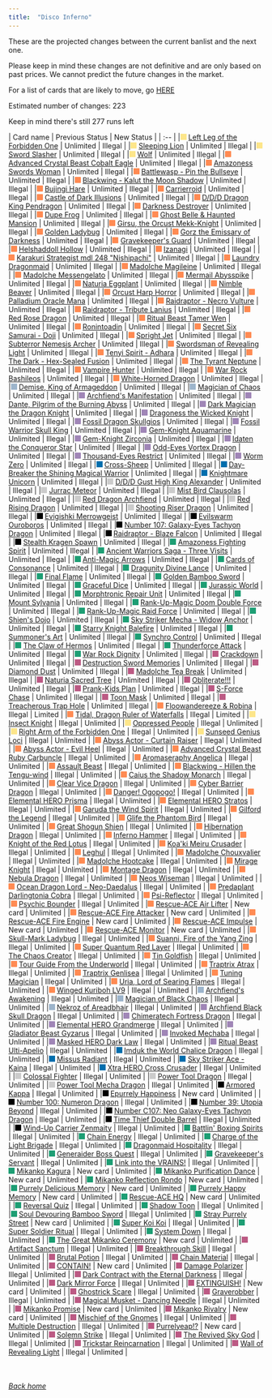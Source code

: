 ```yaml
---
title:  "Disco Inferno"
---
```


These are the projected changes between the current banlist and the next one.

Please keep in mind these changes are not definitive and are only based on past prices. We cannot predict the future changes in the market.

For a list of cards that are likely to move, go [HERE](closeprices)

Estimated number of changes: 223

Keep in mind there's still 277 runs left

| Card name | Previous Status | New Status |
| :-- |
|<img src="assets/vanilla.png" alt="Normal Monster" width="12" height="12"/> [Left Leg of the Forbidden One](https://db.ygoprodeck.com/card/?search=Left%20Leg%20of%20the%20Forbidden%20One) | Unlimited | Illegal |
|<img src="assets/vanilla.png" alt="Normal Monster" width="12" height="12"/> [Sleeping Lion](https://db.ygoprodeck.com/card/?search=Sleeping%20Lion) | Unlimited | Illegal |
|<img src="assets/vanilla.png" alt="Normal Monster" width="12" height="12"/> [Sword Slasher](https://db.ygoprodeck.com/card/?search=Sword%20Slasher) | Unlimited | Illegal |
|<img src="assets/vanilla.png" alt="Normal Monster" width="12" height="12"/> [Wolf](https://db.ygoprodeck.com/card/?search=Wolf) | Unlimited | Illegal |
|<img src="assets/effect.png" alt="Effect Monster" width="12" height="12"/> [Advanced Crystal Beast Cobalt Eagle](https://db.ygoprodeck.com/card/?search=Advanced%20Crystal%20Beast%20Cobalt%20Eagle) | Unlimited | Illegal |
|<img src="assets/effect.png" alt="Effect Monster" width="12" height="12"/> [Amazoness Swords Woman](https://db.ygoprodeck.com/card/?search=Amazoness%20Swords%20Woman) | Unlimited | Illegal |
|<img src="assets/effect.png" alt="Effect Monster" width="12" height="12"/> [Battlewasp - Pin the Bullseye](https://db.ygoprodeck.com/card/?search=Battlewasp%20-%20Pin%20the%20Bullseye) | Unlimited | Illegal |
|<img src="assets/effect.png" alt="Effect Monster" width="12" height="12"/> [Blackwing - Kalut the Moon Shadow](https://db.ygoprodeck.com/card/?search=Blackwing%20-%20Kalut%20the%20Moon%20Shadow) | Unlimited | Illegal |
|<img src="assets/effect.png" alt="Effect Monster" width="12" height="12"/> [Bujingi Hare](https://db.ygoprodeck.com/card/?search=Bujingi%20Hare) | Unlimited | Illegal |
|<img src="assets/effect.png" alt="Effect Monster" width="12" height="12"/> [Carrierroid](https://db.ygoprodeck.com/card/?search=Carrierroid) | Unlimited | Illegal |
|<img src="assets/effect.png" alt="Effect Monster" width="12" height="12"/> [Castle of Dark Illusions](https://db.ygoprodeck.com/card/?search=Castle%20of%20Dark%20Illusions) | Unlimited | Illegal |
|<img src="assets/effect.png" alt="Effect Monster" width="12" height="12"/> [D/D/D Dragon King Pendragon](https://db.ygoprodeck.com/card/?search=D/D/D%20Dragon%20King%20Pendragon) | Unlimited | Illegal |
|<img src="assets/effect.png" alt="Effect Monster" width="12" height="12"/> [Darkness Destroyer](https://db.ygoprodeck.com/card/?search=Darkness%20Destroyer) | Unlimited | Illegal |
|<img src="assets/effect.png" alt="Effect Monster" width="12" height="12"/> [Dupe Frog](https://db.ygoprodeck.com/card/?search=Dupe%20Frog) | Unlimited | Illegal |
|<img src="assets/effect.png" alt="Effect Monster" width="12" height="12"/> [Ghost Belle & Haunted Mansion](https://db.ygoprodeck.com/card/?search=Ghost%20Belle%20%26%20Haunted%20Mansion) | Unlimited | Illegal |
|<img src="assets/effect.png" alt="Effect Monster" width="12" height="12"/> [Girsu, the Orcust Mekk-Knight](https://db.ygoprodeck.com/card/?search=Girsu,%20the%20Orcust%20Mekk-Knight) | Unlimited | Illegal |
|<img src="assets/effect.png" alt="Effect Monster" width="12" height="12"/> [Golden Ladybug](https://db.ygoprodeck.com/card/?search=Golden%20Ladybug) | Unlimited | Illegal |
|<img src="assets/effect.png" alt="Effect Monster" width="12" height="12"/> [Gorz the Emissary of Darkness](https://db.ygoprodeck.com/card/?search=Gorz%20the%20Emissary%20of%20Darkness) | Unlimited | Illegal |
|<img src="assets/effect.png" alt="Effect Monster" width="12" height="12"/> [Gravekeeper's Guard](https://db.ygoprodeck.com/card/?search=Gravekeeper's%20Guard) | Unlimited | Illegal |
|<img src="assets/effect.png" alt="Effect Monster" width="12" height="12"/> [Helshaddoll Hollow](https://db.ygoprodeck.com/card/?search=Helshaddoll%20Hollow) | Unlimited | Illegal |
|<img src="assets/effect.png" alt="Effect Monster" width="12" height="12"/> [Izanagi](https://db.ygoprodeck.com/card/?search=Izanagi) | Unlimited | Illegal |
|<img src="assets/effect.png" alt="Effect Monster" width="12" height="12"/> [Karakuri Strategist mdl 248 "Nishipachi"](https://db.ygoprodeck.com/card/?search=Karakuri%20Strategist%20mdl%20248%20"Nishipachi") | Unlimited | Illegal |
|<img src="assets/effect.png" alt="Effect Monster" width="12" height="12"/> [Laundry Dragonmaid](https://db.ygoprodeck.com/card/?search=Laundry%20Dragonmaid) | Unlimited | Illegal |
|<img src="assets/effect.png" alt="Effect Monster" width="12" height="12"/> [Madolche Magileine](https://db.ygoprodeck.com/card/?search=Madolche%20Magileine) | Unlimited | Illegal |
|<img src="assets/effect.png" alt="Effect Monster" width="12" height="12"/> [Madolche Messengelato](https://db.ygoprodeck.com/card/?search=Madolche%20Messengelato) | Unlimited | Illegal |
|<img src="assets/effect.png" alt="Effect Monster" width="12" height="12"/> [Mermail Abysspike](https://db.ygoprodeck.com/card/?search=Mermail%20Abysspike) | Unlimited | Illegal |
|<img src="assets/effect.png" alt="Effect Monster" width="12" height="12"/> [Naturia Eggplant](https://db.ygoprodeck.com/card/?search=Naturia%20Eggplant) | Unlimited | Illegal |
|<img src="assets/effect.png" alt="Effect Monster" width="12" height="12"/> [Nimble Beaver](https://db.ygoprodeck.com/card/?search=Nimble%20Beaver) | Unlimited | Illegal |
|<img src="assets/effect.png" alt="Effect Monster" width="12" height="12"/> [Orcust Harp Horror](https://db.ygoprodeck.com/card/?search=Orcust%20Harp%20Horror) | Unlimited | Illegal |
|<img src="assets/effect.png" alt="Effect Monster" width="12" height="12"/> [Palladium Oracle Mana](https://db.ygoprodeck.com/card/?search=Palladium%20Oracle%20Mana) | Unlimited | Illegal |
|<img src="assets/effect.png" alt="Effect Monster" width="12" height="12"/> [Raidraptor - Necro Vulture](https://db.ygoprodeck.com/card/?search=Raidraptor%20-%20Necro%20Vulture) | Unlimited | Illegal |
|<img src="assets/effect.png" alt="Effect Monster" width="12" height="12"/> [Raidraptor - Tribute Lanius](https://db.ygoprodeck.com/card/?search=Raidraptor%20-%20Tribute%20Lanius) | Unlimited | Illegal |
|<img src="assets/effect.png" alt="Effect Monster" width="12" height="12"/> [Red Rose Dragon](https://db.ygoprodeck.com/card/?search=Red%20Rose%20Dragon) | Unlimited | Illegal |
|<img src="assets/effect.png" alt="Effect Monster" width="12" height="12"/> [Ritual Beast Tamer Wen](https://db.ygoprodeck.com/card/?search=Ritual%20Beast%20Tamer%20Wen) | Unlimited | Illegal |
|<img src="assets/effect.png" alt="Effect Monster" width="12" height="12"/> [Ronintoadin](https://db.ygoprodeck.com/card/?search=Ronintoadin) | Unlimited | Illegal |
|<img src="assets/effect.png" alt="Effect Monster" width="12" height="12"/> [Secret Six Samurai - Doji](https://db.ygoprodeck.com/card/?search=Secret%20Six%20Samurai%20-%20Doji) | Unlimited | Illegal |
|<img src="assets/effect.png" alt="Effect Monster" width="12" height="12"/> [Spright Jet](https://db.ygoprodeck.com/card/?search=Spright%20Jet) | Unlimited | Illegal |
|<img src="assets/effect.png" alt="Effect Monster" width="12" height="12"/> [Subterror Nemesis Archer](https://db.ygoprodeck.com/card/?search=Subterror%20Nemesis%20Archer) | Unlimited | Illegal |
|<img src="assets/effect.png" alt="Effect Monster" width="12" height="12"/> [Swordsman of Revealing Light](https://db.ygoprodeck.com/card/?search=Swordsman%20of%20Revealing%20Light) | Unlimited | Illegal |
|<img src="assets/effect.png" alt="Effect Monster" width="12" height="12"/> [Tenyi Spirit - Adhara](https://db.ygoprodeck.com/card/?search=Tenyi%20Spirit%20-%20Adhara) | Unlimited | Illegal |
|<img src="assets/effect.png" alt="Effect Monster" width="12" height="12"/> [The Dark - Hex-Sealed Fusion](https://db.ygoprodeck.com/card/?search=The%20Dark%20-%20Hex-Sealed%20Fusion) | Unlimited | Illegal |
|<img src="assets/effect.png" alt="Effect Monster" width="12" height="12"/> [The Tyrant Neptune](https://db.ygoprodeck.com/card/?search=The%20Tyrant%20Neptune) | Unlimited | Illegal |
|<img src="assets/effect.png" alt="Effect Monster" width="12" height="12"/> [Vampire Hunter](https://db.ygoprodeck.com/card/?search=Vampire%20Hunter) | Unlimited | Illegal |
|<img src="assets/effect.png" alt="Effect Monster" width="12" height="12"/> [War Rock Bashileos](https://db.ygoprodeck.com/card/?search=War%20Rock%20Bashileos) | Unlimited | Illegal |
|<img src="assets/effect.png" alt="Effect Monster" width="12" height="12"/> [White-Horned Dragon](https://db.ygoprodeck.com/card/?search=White-Horned%20Dragon) | Unlimited | Illegal |
|<img src="assets/ritual.png" alt="Ritual Monster" width="12" height="12"/> [Demise, King of Armageddon](https://db.ygoprodeck.com/card/?search=Demise,%20King%20of%20Armageddon) | Unlimited | Illegal |
|<img src="assets/ritual.png" alt="Ritual Monster" width="12" height="12"/> [Magician of Chaos](https://db.ygoprodeck.com/card/?search=Magician%20of%20Chaos) | Unlimited | Illegal |
|<img src="assets/fusion.png" alt="XYZ Fusion" width="12" height="12"/> [Archfiend's Manifestation](https://db.ygoprodeck.com/card/?search=Archfiend's%20Manifestation) | Unlimited | Illegal |
|<img src="assets/fusion.png" alt="XYZ Fusion" width="12" height="12"/> [Dante, Pilgrim of the Burning Abyss](https://db.ygoprodeck.com/card/?search=Dante,%20Pilgrim%20of%20the%20Burning%20Abyss) | Unlimited | Illegal |
|<img src="assets/fusion.png" alt="XYZ Fusion" width="12" height="12"/> [Dark Magician the Dragon Knight](https://db.ygoprodeck.com/card/?search=Dark%20Magician%20the%20Dragon%20Knight) | Unlimited | Illegal |
|<img src="assets/fusion.png" alt="XYZ Fusion" width="12" height="12"/> [Dragoness the Wicked Knight](https://db.ygoprodeck.com/card/?search=Dragoness%20the%20Wicked%20Knight) | Unlimited | Illegal |
|<img src="assets/fusion.png" alt="XYZ Fusion" width="12" height="12"/> [Fossil Dragon Skullgios](https://db.ygoprodeck.com/card/?search=Fossil%20Dragon%20Skullgios) | Unlimited | Illegal |
|<img src="assets/fusion.png" alt="XYZ Fusion" width="12" height="12"/> [Fossil Warrior Skull King](https://db.ygoprodeck.com/card/?search=Fossil%20Warrior%20Skull%20King) | Unlimited | Illegal |
|<img src="assets/fusion.png" alt="XYZ Fusion" width="12" height="12"/> [Gem-Knight Aquamarine](https://db.ygoprodeck.com/card/?search=Gem-Knight%20Aquamarine) | Unlimited | Illegal |
|<img src="assets/fusion.png" alt="XYZ Fusion" width="12" height="12"/> [Gem-Knight Zirconia](https://db.ygoprodeck.com/card/?search=Gem-Knight%20Zirconia) | Unlimited | Illegal |
|<img src="assets/fusion.png" alt="XYZ Fusion" width="12" height="12"/> [Idaten the Conqueror Star](https://db.ygoprodeck.com/card/?search=Idaten%20the%20Conqueror%20Star) | Unlimited | Illegal |
|<img src="assets/fusion.png" alt="XYZ Fusion" width="12" height="12"/> [Odd-Eyes Vortex Dragon](https://db.ygoprodeck.com/card/?search=Odd-Eyes%20Vortex%20Dragon) | Unlimited | Illegal |
|<img src="assets/fusion.png" alt="XYZ Fusion" width="12" height="12"/> [Thousand-Eyes Restrict](https://db.ygoprodeck.com/card/?search=Thousand-Eyes%20Restrict) | Unlimited | Illegal |
|<img src="assets/fusion.png" alt="XYZ Fusion" width="12" height="12"/> [Worm Zero](https://db.ygoprodeck.com/card/?search=Worm%20Zero) | Unlimited | Illegal |
|<img src="assets/link.png" alt="Link Monster" width="12" height="12"/> [Cross-Sheep](https://db.ygoprodeck.com/card/?search=Cross-Sheep) | Unlimited | Illegal |
|<img src="assets/link.png" alt="Link Monster" width="12" height="12"/> [Day-Breaker the Shining Magical Warrior](https://db.ygoprodeck.com/card/?search=Day-Breaker%20the%20Shining%20Magical%20Warrior) | Unlimited | Illegal |
|<img src="assets/link.png" alt="Link Monster" width="12" height="12"/> [Knightmare Unicorn](https://db.ygoprodeck.com/card/?search=Knightmare%20Unicorn) | Unlimited | Illegal |
|<img src="assets/synchro.png" alt="Synchro Monster" width="12" height="12"/> [D/D/D Gust High King Alexander](https://db.ygoprodeck.com/card/?search=D/D/D%20Gust%20High%20King%20Alexander) | Unlimited | Illegal |
|<img src="assets/synchro.png" alt="Synchro Monster" width="12" height="12"/> [Jurrac Meteor](https://db.ygoprodeck.com/card/?search=Jurrac%20Meteor) | Unlimited | Illegal |
|<img src="assets/synchro.png" alt="Synchro Monster" width="12" height="12"/> [Mist Bird Clausolas](https://db.ygoprodeck.com/card/?search=Mist%20Bird%20Clausolas) | Unlimited | Illegal |
|<img src="assets/synchro.png" alt="Synchro Monster" width="12" height="12"/> [Red Dragon Archfiend](https://db.ygoprodeck.com/card/?search=Red%20Dragon%20Archfiend) | Unlimited | Illegal |
|<img src="assets/synchro.png" alt="Synchro Monster" width="12" height="12"/> [Red Rising Dragon](https://db.ygoprodeck.com/card/?search=Red%20Rising%20Dragon) | Unlimited | Illegal |
|<img src="assets/synchro.png" alt="Synchro Monster" width="12" height="12"/> [Shooting Riser Dragon](https://db.ygoprodeck.com/card/?search=Shooting%20Riser%20Dragon) | Unlimited | Illegal |
|<img src="assets/xyz.png" alt="XYZ Monster" width="12" height="12"/> [Evigishki Merrowgeist](https://db.ygoprodeck.com/card/?search=Evigishki%20Merrowgeist) | Unlimited | Illegal |
|<img src="assets/xyz.png" alt="XYZ Monster" width="12" height="12"/> [Evilswarm Ouroboros](https://db.ygoprodeck.com/card/?search=Evilswarm%20Ouroboros) | Unlimited | Illegal |
|<img src="assets/xyz.png" alt="XYZ Monster" width="12" height="12"/> [Number 107: Galaxy-Eyes Tachyon Dragon](https://db.ygoprodeck.com/card/?search=Number%20107:%20Galaxy-Eyes%20Tachyon%20Dragon) | Unlimited | Illegal |
|<img src="assets/xyz.png" alt="XYZ Monster" width="12" height="12"/> [Raidraptor - Blaze Falcon](https://db.ygoprodeck.com/card/?search=Raidraptor%20-%20Blaze%20Falcon) | Unlimited | Illegal |
|<img src="assets/xyz.png" alt="XYZ Monster" width="12" height="12"/> [Stealth Kragen Spawn](https://db.ygoprodeck.com/card/?search=Stealth%20Kragen%20Spawn) | Unlimited | Illegal |
|<img src="assets/spell.png" alt="Spell" width="12" height="12"/> [Amazoness Fighting Spirit](https://db.ygoprodeck.com/card/?search=Amazoness%20Fighting%20Spirit) | Unlimited | Illegal |
|<img src="assets/spell.png" alt="Spell" width="12" height="12"/> [Ancient Warriors Saga - Three Visits](https://db.ygoprodeck.com/card/?search=Ancient%20Warriors%20Saga%20-%20Three%20Visits) | Unlimited | Illegal |
|<img src="assets/spell.png" alt="Spell" width="12" height="12"/> [Anti-Magic Arrows](https://db.ygoprodeck.com/card/?search=Anti-Magic%20Arrows) | Unlimited | Illegal |
|<img src="assets/spell.png" alt="Spell" width="12" height="12"/> [Cards of Consonance](https://db.ygoprodeck.com/card/?search=Cards%20of%20Consonance) | Unlimited | Illegal |
|<img src="assets/spell.png" alt="Spell" width="12" height="12"/> [Dragunity Divine Lance](https://db.ygoprodeck.com/card/?search=Dragunity%20Divine%20Lance) | Unlimited | Illegal |
|<img src="assets/spell.png" alt="Spell" width="12" height="12"/> [Final Flame](https://db.ygoprodeck.com/card/?search=Final%20Flame) | Unlimited | Illegal |
|<img src="assets/spell.png" alt="Spell" width="12" height="12"/> [Golden Bamboo Sword](https://db.ygoprodeck.com/card/?search=Golden%20Bamboo%20Sword) | Unlimited | Illegal |
|<img src="assets/spell.png" alt="Spell" width="12" height="12"/> [Graceful Dice](https://db.ygoprodeck.com/card/?search=Graceful%20Dice) | Unlimited | Illegal |
|<img src="assets/spell.png" alt="Spell" width="12" height="12"/> [Jurassic World](https://db.ygoprodeck.com/card/?search=Jurassic%20World) | Unlimited | Illegal |
|<img src="assets/spell.png" alt="Spell" width="12" height="12"/> [Morphtronic Repair Unit](https://db.ygoprodeck.com/card/?search=Morphtronic%20Repair%20Unit) | Unlimited | Illegal |
|<img src="assets/spell.png" alt="Spell" width="12" height="12"/> [Mount Sylvania](https://db.ygoprodeck.com/card/?search=Mount%20Sylvania) | Unlimited | Illegal |
|<img src="assets/spell.png" alt="Spell" width="12" height="12"/> [Rank-Up-Magic Doom Double Force](https://db.ygoprodeck.com/card/?search=Rank-Up-Magic%20Doom%20Double%20Force) | Unlimited | Illegal |
|<img src="assets/spell.png" alt="Spell" width="12" height="12"/> [Rank-Up-Magic Raid Force](https://db.ygoprodeck.com/card/?search=Rank-Up-Magic%20Raid%20Force) | Unlimited | Illegal |
|<img src="assets/spell.png" alt="Spell" width="12" height="12"/> [Shien's Dojo](https://db.ygoprodeck.com/card/?search=Shien's%20Dojo) | Unlimited | Illegal |
|<img src="assets/spell.png" alt="Spell" width="12" height="12"/> [Sky Striker Mecha - Widow Anchor](https://db.ygoprodeck.com/card/?search=Sky%20Striker%20Mecha%20-%20Widow%20Anchor) | Unlimited | Illegal |
|<img src="assets/spell.png" alt="Spell" width="12" height="12"/> [Starry Knight Balefire](https://db.ygoprodeck.com/card/?search=Starry%20Knight%20Balefire) | Unlimited | Illegal |
|<img src="assets/spell.png" alt="Spell" width="12" height="12"/> [Summoner's Art](https://db.ygoprodeck.com/card/?search=Summoner's%20Art) | Unlimited | Illegal |
|<img src="assets/spell.png" alt="Spell" width="12" height="12"/> [Synchro Control](https://db.ygoprodeck.com/card/?search=Synchro%20Control) | Unlimited | Illegal |
|<img src="assets/spell.png" alt="Spell" width="12" height="12"/> [The Claw of Hermos](https://db.ygoprodeck.com/card/?search=The%20Claw%20of%20Hermos) | Unlimited | Illegal |
|<img src="assets/spell.png" alt="Spell" width="12" height="12"/> [Thunderforce Attack](https://db.ygoprodeck.com/card/?search=Thunderforce%20Attack) | Unlimited | Illegal |
|<img src="assets/spell.png" alt="Spell" width="12" height="12"/> [War Rock Dignity](https://db.ygoprodeck.com/card/?search=War%20Rock%20Dignity) | Unlimited | Illegal |
|<img src="assets/trap.png" alt="Trap" width="12" height="12"/> [Crackdown](https://db.ygoprodeck.com/card/?search=Crackdown) | Unlimited | Illegal |
|<img src="assets/trap.png" alt="Trap" width="12" height="12"/> [Destruction Sword Memories](https://db.ygoprodeck.com/card/?search=Destruction%20Sword%20Memories) | Unlimited | Illegal |
|<img src="assets/trap.png" alt="Trap" width="12" height="12"/> [Diamond Dust](https://db.ygoprodeck.com/card/?search=Diamond%20Dust) | Unlimited | Illegal |
|<img src="assets/trap.png" alt="Trap" width="12" height="12"/> [Madolche Tea Break](https://db.ygoprodeck.com/card/?search=Madolche%20Tea%20Break) | Unlimited | Illegal |
|<img src="assets/trap.png" alt="Trap" width="12" height="12"/> [Naturia Sacred Tree](https://db.ygoprodeck.com/card/?search=Naturia%20Sacred%20Tree) | Unlimited | Illegal |
|<img src="assets/trap.png" alt="Trap" width="12" height="12"/> [Obliterate!!!](https://db.ygoprodeck.com/card/?search=Obliterate!!!) | Unlimited | Illegal |
|<img src="assets/trap.png" alt="Trap" width="12" height="12"/> [Prank-Kids Plan](https://db.ygoprodeck.com/card/?search=Prank-Kids%20Plan) | Unlimited | Illegal |
|<img src="assets/trap.png" alt="Trap" width="12" height="12"/> [S-Force Chase](https://db.ygoprodeck.com/card/?search=S-Force%20Chase) | Unlimited | Illegal |
|<img src="assets/trap.png" alt="Trap" width="12" height="12"/> [Toon Mask](https://db.ygoprodeck.com/card/?search=Toon%20Mask) | Unlimited | Illegal |
|<img src="assets/trap.png" alt="Trap" width="12" height="12"/> [Treacherous Trap Hole](https://db.ygoprodeck.com/card/?search=Treacherous%20Trap%20Hole) | Unlimited | Illegal |
|<img src="assets/effect.png" alt="Effect Monster" width="12" height="12"/> [Floowandereeze & Robina](https://db.ygoprodeck.com/card/?search=Floowandereeze%20%26%20Robina) | Illegal | Limited |
|<img src="assets/effect.png" alt="Effect Monster" width="12" height="12"/> [Tidal, Dragon Ruler of Waterfalls](https://db.ygoprodeck.com/card/?search=Tidal,%20Dragon%20Ruler%20of%20Waterfalls) | Illegal | Limited |
|<img src="assets/vanilla.png" alt="Normal Monster" width="12" height="12"/> [Insect Knight](https://db.ygoprodeck.com/card/?search=Insect%20Knight) | Illegal | Unlimited |
|<img src="assets/vanilla.png" alt="Normal Monster" width="12" height="12"/> [Oppressed People](https://db.ygoprodeck.com/card/?search=Oppressed%20People) | Illegal | Unlimited |
|<img src="assets/vanilla.png" alt="Normal Monster" width="12" height="12"/> [Right Arm of the Forbidden One](https://db.ygoprodeck.com/card/?search=Right%20Arm%20of%20the%20Forbidden%20One) | Illegal | Unlimited |
|<img src="assets/vanilla.png" alt="Normal Monster" width="12" height="12"/> [Sunseed Genius Loci](https://db.ygoprodeck.com/card/?search=Sunseed%20Genius%20Loci) | Illegal | Unlimited |
|<img src="assets/effect.png" alt="Effect Monster" width="12" height="12"/> [Abyss Actor - Curtain Raiser](https://db.ygoprodeck.com/card/?search=Abyss%20Actor%20-%20Curtain%20Raiser) | Illegal | Unlimited |
|<img src="assets/effect.png" alt="Effect Monster" width="12" height="12"/> [Abyss Actor - Evil Heel](https://db.ygoprodeck.com/card/?search=Abyss%20Actor%20-%20Evil%20Heel) | Illegal | Unlimited |
|<img src="assets/effect.png" alt="Effect Monster" width="12" height="12"/> [Advanced Crystal Beast Ruby Carbuncle](https://db.ygoprodeck.com/card/?search=Advanced%20Crystal%20Beast%20Ruby%20Carbuncle) | Illegal | Unlimited |
|<img src="assets/effect.png" alt="Effect Monster" width="12" height="12"/> [Aromaseraphy Angelica](https://db.ygoprodeck.com/card/?search=Aromaseraphy%20Angelica) | Illegal | Unlimited |
|<img src="assets/effect.png" alt="Effect Monster" width="12" height="12"/> [Assault Beast](https://db.ygoprodeck.com/card/?search=Assault%20Beast) | Illegal | Unlimited |
|<img src="assets/effect.png" alt="Effect Monster" width="12" height="12"/> [Blackwing - Hillen the Tengu-wind](https://db.ygoprodeck.com/card/?search=Blackwing%20-%20Hillen%20the%20Tengu-wind) | Illegal | Unlimited |
|<img src="assets/effect.png" alt="Effect Monster" width="12" height="12"/> [Caius the Shadow Monarch](https://db.ygoprodeck.com/card/?search=Caius%20the%20Shadow%20Monarch) | Illegal | Unlimited |
|<img src="assets/effect.png" alt="Effect Monster" width="12" height="12"/> [Clear Vice Dragon](https://db.ygoprodeck.com/card/?search=Clear%20Vice%20Dragon) | Illegal | Unlimited |
|<img src="assets/effect.png" alt="Effect Monster" width="12" height="12"/> [Cyber Barrier Dragon](https://db.ygoprodeck.com/card/?search=Cyber%20Barrier%20Dragon) | Illegal | Unlimited |
|<img src="assets/effect.png" alt="Effect Monster" width="12" height="12"/> [Danger! Ogopogo!](https://db.ygoprodeck.com/card/?search=Danger!%20Ogopogo!) | Illegal | Unlimited |
|<img src="assets/effect.png" alt="Effect Monster" width="12" height="12"/> [Elemental HERO Prisma](https://db.ygoprodeck.com/card/?search=Elemental%20HERO%20Prisma) | Illegal | Unlimited |
|<img src="assets/effect.png" alt="Effect Monster" width="12" height="12"/> [Elemental HERO Stratos](https://db.ygoprodeck.com/card/?search=Elemental%20HERO%20Stratos) | Illegal | Unlimited |
|<img src="assets/effect.png" alt="Effect Monster" width="12" height="12"/> [Garuda the Wind Spirit](https://db.ygoprodeck.com/card/?search=Garuda%20the%20Wind%20Spirit) | Illegal | Unlimited |
|<img src="assets/effect.png" alt="Effect Monster" width="12" height="12"/> [Gilford the Legend](https://db.ygoprodeck.com/card/?search=Gilford%20the%20Legend) | Illegal | Unlimited |
|<img src="assets/effect.png" alt="Effect Monster" width="12" height="12"/> [Glife the Phantom Bird](https://db.ygoprodeck.com/card/?search=Glife%20the%20Phantom%20Bird) | Illegal | Unlimited |
|<img src="assets/effect.png" alt="Effect Monster" width="12" height="12"/> [Great Shogun Shien](https://db.ygoprodeck.com/card/?search=Great%20Shogun%20Shien) | Illegal | Unlimited |
|<img src="assets/effect.png" alt="Effect Monster" width="12" height="12"/> [Hibernation Dragon](https://db.ygoprodeck.com/card/?search=Hibernation%20Dragon) | Illegal | Unlimited |
|<img src="assets/effect.png" alt="Effect Monster" width="12" height="12"/> [Inferno Hammer](https://db.ygoprodeck.com/card/?search=Inferno%20Hammer) | Illegal | Unlimited |
|<img src="assets/effect.png" alt="Effect Monster" width="12" height="12"/> [Knight of the Red Lotus](https://db.ygoprodeck.com/card/?search=Knight%20of%20the%20Red%20Lotus) | Illegal | Unlimited |
|<img src="assets/effect.png" alt="Effect Monster" width="12" height="12"/> [Koa'ki Meiru Crusader](https://db.ygoprodeck.com/card/?search=Koa'ki%20Meiru%20Crusader) | Illegal | Unlimited |
|<img src="assets/effect.png" alt="Effect Monster" width="12" height="12"/> [Leghul](https://db.ygoprodeck.com/card/?search=Leghul) | Illegal | Unlimited |
|<img src="assets/effect.png" alt="Effect Monster" width="12" height="12"/> [Madolche Chouxvalier](https://db.ygoprodeck.com/card/?search=Madolche%20Chouxvalier) | Illegal | Unlimited |
|<img src="assets/effect.png" alt="Effect Monster" width="12" height="12"/> [Madolche Hootcake](https://db.ygoprodeck.com/card/?search=Madolche%20Hootcake) | Illegal | Unlimited |
|<img src="assets/effect.png" alt="Effect Monster" width="12" height="12"/> [Mirage Knight](https://db.ygoprodeck.com/card/?search=Mirage%20Knight) | Illegal | Unlimited |
|<img src="assets/effect.png" alt="Effect Monster" width="12" height="12"/> [Montage Dragon](https://db.ygoprodeck.com/card/?search=Montage%20Dragon) | Illegal | Unlimited |
|<img src="assets/effect.png" alt="Effect Monster" width="12" height="12"/> [Nebula Dragon](https://db.ygoprodeck.com/card/?search=Nebula%20Dragon) | Illegal | Unlimited |
|<img src="assets/effect.png" alt="Effect Monster" width="12" height="12"/> [Neos Wiseman](https://db.ygoprodeck.com/card/?search=Neos%20Wiseman) | Illegal | Unlimited |
|<img src="assets/effect.png" alt="Effect Monster" width="12" height="12"/> [Ocean Dragon Lord - Neo-Daedalus](https://db.ygoprodeck.com/card/?search=Ocean%20Dragon%20Lord%20-%20Neo-Daedalus) | Illegal | Unlimited |
|<img src="assets/effect.png" alt="Effect Monster" width="12" height="12"/> [Predaplant Darlingtonia Cobra](https://db.ygoprodeck.com/card/?search=Predaplant%20Darlingtonia%20Cobra) | Illegal | Unlimited |
|<img src="assets/effect.png" alt="Effect Monster" width="12" height="12"/> [Psi-Reflector](https://db.ygoprodeck.com/card/?search=Psi-Reflector) | Illegal | Unlimited |
|<img src="assets/effect.png" alt="Effect Monster" width="12" height="12"/> [Psychic Bounder](https://db.ygoprodeck.com/card/?search=Psychic%20Bounder) | Illegal | Unlimited |
|<img src="assets/effect.png" alt="Effect Monster" width="12" height="12"/> [Rescue-ACE Air Lifter](https://db.ygoprodeck.com/card/?search=Rescue-ACE%20Air%20Lifter) | New card | Unlimited |
|<img src="assets/effect.png" alt="Effect Monster" width="12" height="12"/> [Rescue-ACE Fire Attacker](https://db.ygoprodeck.com/card/?search=Rescue-ACE%20Fire%20Attacker) | New card | Unlimited |
|<img src="assets/effect.png" alt="Effect Monster" width="12" height="12"/> [Rescue-ACE Fire Engine](https://db.ygoprodeck.com/card/?search=Rescue-ACE%20Fire%20Engine) | New card | Unlimited |
|<img src="assets/effect.png" alt="Effect Monster" width="12" height="12"/> [Rescue-ACE Impulse](https://db.ygoprodeck.com/card/?search=Rescue-ACE%20Impulse) | New card | Unlimited |
|<img src="assets/effect.png" alt="Effect Monster" width="12" height="12"/> [Rescue-ACE Monitor](https://db.ygoprodeck.com/card/?search=Rescue-ACE%20Monitor) | New card | Unlimited |
|<img src="assets/effect.png" alt="Effect Monster" width="12" height="12"/> [Skull-Mark Ladybug](https://db.ygoprodeck.com/card/?search=Skull-Mark%20Ladybug) | Illegal | Unlimited |
|<img src="assets/effect.png" alt="Effect Monster" width="12" height="12"/> [Suanni, Fire of the Yang Zing](https://db.ygoprodeck.com/card/?search=Suanni,%20Fire%20of%20the%20Yang%20Zing) | Illegal | Unlimited |
|<img src="assets/effect.png" alt="Effect Monster" width="12" height="12"/> [Super Quantum Red Layer](https://db.ygoprodeck.com/card/?search=Super%20Quantum%20Red%20Layer) | Illegal | Unlimited |
|<img src="assets/effect.png" alt="Effect Monster" width="12" height="12"/> [The Chaos Creator](https://db.ygoprodeck.com/card/?search=The%20Chaos%20Creator) | Illegal | Unlimited |
|<img src="assets/effect.png" alt="Effect Monster" width="12" height="12"/> [Tin Goldfish](https://db.ygoprodeck.com/card/?search=Tin%20Goldfish) | Illegal | Unlimited |
|<img src="assets/effect.png" alt="Effect Monster" width="12" height="12"/> [Tour Guide From the Underworld](https://db.ygoprodeck.com/card/?search=Tour%20Guide%20From%20the%20Underworld) | Illegal | Unlimited |
|<img src="assets/effect.png" alt="Effect Monster" width="12" height="12"/> [Traptrix Atrax](https://db.ygoprodeck.com/card/?search=Traptrix%20Atrax) | Illegal | Unlimited |
|<img src="assets/effect.png" alt="Effect Monster" width="12" height="12"/> [Traptrix Genlisea](https://db.ygoprodeck.com/card/?search=Traptrix%20Genlisea) | Illegal | Unlimited |
|<img src="assets/effect.png" alt="Effect Monster" width="12" height="12"/> [Tuning Magician](https://db.ygoprodeck.com/card/?search=Tuning%20Magician) | Illegal | Unlimited |
|<img src="assets/effect.png" alt="Effect Monster" width="12" height="12"/> [Uria, Lord of Searing Flames](https://db.ygoprodeck.com/card/?search=Uria,%20Lord%20of%20Searing%20Flames) | Illegal | Unlimited |
|<img src="assets/effect.png" alt="Effect Monster" width="12" height="12"/> [Winged Kuriboh LV9](https://db.ygoprodeck.com/card/?search=Winged%20Kuriboh%20LV9) | Illegal | Unlimited |
|<img src="assets/ritual.png" alt="Ritual Monster" width="12" height="12"/> [Archfiend's Awakening](https://db.ygoprodeck.com/card/?search=Archfiend's%20Awakening) | Illegal | Unlimited |
|<img src="assets/ritual.png" alt="Ritual Monster" width="12" height="12"/> [Magician of Black Chaos](https://db.ygoprodeck.com/card/?search=Magician%20of%20Black%20Chaos) | Illegal | Unlimited |
|<img src="assets/ritual.png" alt="Ritual Monster" width="12" height="12"/> [Nekroz of Areadbhair](https://db.ygoprodeck.com/card/?search=Nekroz%20of%20Areadbhair) | Illegal | Unlimited |
|<img src="assets/fusion.png" alt="XYZ Fusion" width="12" height="12"/> [Archfiend Black Skull Dragon](https://db.ygoprodeck.com/card/?search=Archfiend%20Black%20Skull%20Dragon) | Illegal | Unlimited |
|<img src="assets/fusion.png" alt="XYZ Fusion" width="12" height="12"/> [Chimeratech Fortress Dragon](https://db.ygoprodeck.com/card/?search=Chimeratech%20Fortress%20Dragon) | Illegal | Unlimited |
|<img src="assets/fusion.png" alt="XYZ Fusion" width="12" height="12"/> [Elemental HERO Grandmerge](https://db.ygoprodeck.com/card/?search=Elemental%20HERO%20Grandmerge) | Illegal | Unlimited |
|<img src="assets/fusion.png" alt="XYZ Fusion" width="12" height="12"/> [Gladiator Beast Gyzarus](https://db.ygoprodeck.com/card/?search=Gladiator%20Beast%20Gyzarus) | Illegal | Unlimited |
|<img src="assets/fusion.png" alt="XYZ Fusion" width="12" height="12"/> [Invoked Mechaba](https://db.ygoprodeck.com/card/?search=Invoked%20Mechaba) | Illegal | Unlimited |
|<img src="assets/fusion.png" alt="XYZ Fusion" width="12" height="12"/> [Masked HERO Dark Law](https://db.ygoprodeck.com/card/?search=Masked%20HERO%20Dark%20Law) | Illegal | Unlimited |
|<img src="assets/fusion.png" alt="XYZ Fusion" width="12" height="12"/> [Ritual Beast Ulti-Apelio](https://db.ygoprodeck.com/card/?search=Ritual%20Beast%20Ulti-Apelio) | Illegal | Unlimited |
|<img src="assets/link.png" alt="Link Monster" width="12" height="12"/> [Imduk the World Chalice Dragon](https://db.ygoprodeck.com/card/?search=Imduk%20the%20World%20Chalice%20Dragon) | Illegal | Unlimited |
|<img src="assets/link.png" alt="Link Monster" width="12" height="12"/> [Missus Radiant](https://db.ygoprodeck.com/card/?search=Missus%20Radiant) | Illegal | Unlimited |
|<img src="assets/link.png" alt="Link Monster" width="12" height="12"/> [Sky Striker Ace - Kaina](https://db.ygoprodeck.com/card/?search=Sky%20Striker%20Ace%20-%20Kaina) | Illegal | Unlimited |
|<img src="assets/link.png" alt="Link Monster" width="12" height="12"/> [Xtra HERO Cross Crusader](https://db.ygoprodeck.com/card/?search=Xtra%20HERO%20Cross%20Crusader) | Illegal | Unlimited |
|<img src="assets/synchro.png" alt="Synchro Monster" width="12" height="12"/> [Colossal Fighter](https://db.ygoprodeck.com/card/?search=Colossal%20Fighter) | Illegal | Unlimited |
|<img src="assets/synchro.png" alt="Synchro Monster" width="12" height="12"/> [Power Tool Dragon](https://db.ygoprodeck.com/card/?search=Power%20Tool%20Dragon) | Illegal | Unlimited |
|<img src="assets/synchro.png" alt="Synchro Monster" width="12" height="12"/> [Power Tool Mecha Dragon](https://db.ygoprodeck.com/card/?search=Power%20Tool%20Mecha%20Dragon) | Illegal | Unlimited |
|<img src="assets/xyz.png" alt="XYZ Monster" width="12" height="12"/> [Armored Kappa](https://db.ygoprodeck.com/card/?search=Armored%20Kappa) | Illegal | Unlimited |
|<img src="assets/xyz.png" alt="XYZ Monster" width="12" height="12"/> [Epurrely Happiness](https://db.ygoprodeck.com/card/?search=Epurrely%20Happiness) | New card | Unlimited |
|<img src="assets/xyz.png" alt="XYZ Monster" width="12" height="12"/> [Number 100: Numeron Dragon](https://db.ygoprodeck.com/card/?search=Number%20100:%20Numeron%20Dragon) | Illegal | Unlimited |
|<img src="assets/xyz.png" alt="XYZ Monster" width="12" height="12"/> [Number 39: Utopia Beyond](https://db.ygoprodeck.com/card/?search=Number%2039:%20Utopia%20Beyond) | Illegal | Unlimited |
|<img src="assets/xyz.png" alt="XYZ Monster" width="12" height="12"/> [Number C107: Neo Galaxy-Eyes Tachyon Dragon](https://db.ygoprodeck.com/card/?search=Number%20C107:%20Neo%20Galaxy-Eyes%20Tachyon%20Dragon) | Illegal | Unlimited |
|<img src="assets/xyz.png" alt="XYZ Monster" width="12" height="12"/> [Time Thief Double Barrel](https://db.ygoprodeck.com/card/?search=Time%20Thief%20Double%20Barrel) | Illegal | Unlimited |
|<img src="assets/xyz.png" alt="XYZ Monster" width="12" height="12"/> [Wind-Up Carrier Zenmaity](https://db.ygoprodeck.com/card/?search=Wind-Up%20Carrier%20Zenmaity) | Illegal | Unlimited |
|<img src="assets/spell.png" alt="Spell" width="12" height="12"/> [Battlin' Boxing Spirits](https://db.ygoprodeck.com/card/?search=Battlin'%20Boxing%20Spirits) | Illegal | Unlimited |
|<img src="assets/spell.png" alt="Spell" width="12" height="12"/> [Chain Energy](https://db.ygoprodeck.com/card/?search=Chain%20Energy) | Illegal | Unlimited |
|<img src="assets/spell.png" alt="Spell" width="12" height="12"/> [Charge of the Light Brigade](https://db.ygoprodeck.com/card/?search=Charge%20of%20the%20Light%20Brigade) | Illegal | Unlimited |
|<img src="assets/spell.png" alt="Spell" width="12" height="12"/> [Dragonmaid Hospitality](https://db.ygoprodeck.com/card/?search=Dragonmaid%20Hospitality) | Illegal | Unlimited |
|<img src="assets/spell.png" alt="Spell" width="12" height="12"/> [Generaider Boss Quest](https://db.ygoprodeck.com/card/?search=Generaider%20Boss%20Quest) | Illegal | Unlimited |
|<img src="assets/spell.png" alt="Spell" width="12" height="12"/> [Gravekeeper's Servant](https://db.ygoprodeck.com/card/?search=Gravekeeper's%20Servant) | Illegal | Unlimited |
|<img src="assets/spell.png" alt="Spell" width="12" height="12"/> [Link into the VRAINS!](https://db.ygoprodeck.com/card/?search=Link%20into%20the%20VRAINS!) | Illegal | Unlimited |
|<img src="assets/spell.png" alt="Spell" width="12" height="12"/> [Mikanko Kagura](https://db.ygoprodeck.com/card/?search=Mikanko%20Kagura) | New card | Unlimited |
|<img src="assets/spell.png" alt="Spell" width="12" height="12"/> [Mikanko Purification Dance](https://db.ygoprodeck.com/card/?search=Mikanko%20Purification%20Dance) | New card | Unlimited |
|<img src="assets/spell.png" alt="Spell" width="12" height="12"/> [Mikanko Reflection Rondo](https://db.ygoprodeck.com/card/?search=Mikanko%20Reflection%20Rondo) | New card | Unlimited |
|<img src="assets/spell.png" alt="Spell" width="12" height="12"/> [Purrely Delicious Memory](https://db.ygoprodeck.com/card/?search=Purrely%20Delicious%20Memory) | New card | Unlimited |
|<img src="assets/spell.png" alt="Spell" width="12" height="12"/> [Purrely Happy Memory](https://db.ygoprodeck.com/card/?search=Purrely%20Happy%20Memory) | New card | Unlimited |
|<img src="assets/spell.png" alt="Spell" width="12" height="12"/> [Rescue-ACE HQ](https://db.ygoprodeck.com/card/?search=Rescue-ACE%20HQ) | New card | Unlimited |
|<img src="assets/spell.png" alt="Spell" width="12" height="12"/> [Reversal Quiz](https://db.ygoprodeck.com/card/?search=Reversal%20Quiz) | Illegal | Unlimited |
|<img src="assets/spell.png" alt="Spell" width="12" height="12"/> [Shadow Toon](https://db.ygoprodeck.com/card/?search=Shadow%20Toon) | Illegal | Unlimited |
|<img src="assets/spell.png" alt="Spell" width="12" height="12"/> [Soul Devouring Bamboo Sword](https://db.ygoprodeck.com/card/?search=Soul%20Devouring%20Bamboo%20Sword) | Illegal | Unlimited |
|<img src="assets/spell.png" alt="Spell" width="12" height="12"/> [Stray Purrely Street](https://db.ygoprodeck.com/card/?search=Stray%20Purrely%20Street) | New card | Unlimited |
|<img src="assets/spell.png" alt="Spell" width="12" height="12"/> [Super Koi Koi](https://db.ygoprodeck.com/card/?search=Super%20Koi%20Koi) | Illegal | Unlimited |
|<img src="assets/spell.png" alt="Spell" width="12" height="12"/> [Super Soldier Ritual](https://db.ygoprodeck.com/card/?search=Super%20Soldier%20Ritual) | Illegal | Unlimited |
|<img src="assets/spell.png" alt="Spell" width="12" height="12"/> [System Down](https://db.ygoprodeck.com/card/?search=System%20Down) | Illegal | Unlimited |
|<img src="assets/spell.png" alt="Spell" width="12" height="12"/> [The Great Mikanko Ceremony](https://db.ygoprodeck.com/card/?search=The%20Great%20Mikanko%20Ceremony) | New card | Unlimited |
|<img src="assets/trap.png" alt="Trap" width="12" height="12"/> [Artifact Sanctum](https://db.ygoprodeck.com/card/?search=Artifact%20Sanctum) | Illegal | Unlimited |
|<img src="assets/trap.png" alt="Trap" width="12" height="12"/> [Breakthrough Skill](https://db.ygoprodeck.com/card/?search=Breakthrough%20Skill) | Illegal | Unlimited |
|<img src="assets/trap.png" alt="Trap" width="12" height="12"/> [Brutal Potion](https://db.ygoprodeck.com/card/?search=Brutal%20Potion) | Illegal | Unlimited |
|<img src="assets/trap.png" alt="Trap" width="12" height="12"/> [Chain Material](https://db.ygoprodeck.com/card/?search=Chain%20Material) | Illegal | Unlimited |
|<img src="assets/trap.png" alt="Trap" width="12" height="12"/> [CONTAIN!](https://db.ygoprodeck.com/card/?search=CONTAIN!) | New card | Unlimited |
|<img src="assets/trap.png" alt="Trap" width="12" height="12"/> [Damage Polarizer](https://db.ygoprodeck.com/card/?search=Damage%20Polarizer) | Illegal | Unlimited |
|<img src="assets/trap.png" alt="Trap" width="12" height="12"/> [Dark Contract with the Eternal Darkness](https://db.ygoprodeck.com/card/?search=Dark%20Contract%20with%20the%20Eternal%20Darkness) | Illegal | Unlimited |
|<img src="assets/trap.png" alt="Trap" width="12" height="12"/> [Dark Mirror Force](https://db.ygoprodeck.com/card/?search=Dark%20Mirror%20Force) | Illegal | Unlimited |
|<img src="assets/trap.png" alt="Trap" width="12" height="12"/> [EXTINGUISH!](https://db.ygoprodeck.com/card/?search=EXTINGUISH!) | New card | Unlimited |
|<img src="assets/trap.png" alt="Trap" width="12" height="12"/> [Ghostrick Scare](https://db.ygoprodeck.com/card/?search=Ghostrick%20Scare) | Illegal | Unlimited |
|<img src="assets/trap.png" alt="Trap" width="12" height="12"/> [Graverobber](https://db.ygoprodeck.com/card/?search=Graverobber) | Illegal | Unlimited |
|<img src="assets/trap.png" alt="Trap" width="12" height="12"/> [Magical Musket - Dancing Needle](https://db.ygoprodeck.com/card/?search=Magical%20Musket%20-%20Dancing%20Needle) | Illegal | Unlimited |
|<img src="assets/trap.png" alt="Trap" width="12" height="12"/> [Mikanko Promise](https://db.ygoprodeck.com/card/?search=Mikanko%20Promise) | New card | Unlimited |
|<img src="assets/trap.png" alt="Trap" width="12" height="12"/> [Mikanko Rivalry](https://db.ygoprodeck.com/card/?search=Mikanko%20Rivalry) | New card | Unlimited |
|<img src="assets/trap.png" alt="Trap" width="12" height="12"/> [Mischief of the Gnomes](https://db.ygoprodeck.com/card/?search=Mischief%20of%20the%20Gnomes) | Illegal | Unlimited |
|<img src="assets/trap.png" alt="Trap" width="12" height="12"/> [Multiple Destruction](https://db.ygoprodeck.com/card/?search=Multiple%20Destruction) | Illegal | Unlimited |
|<img src="assets/trap.png" alt="Trap" width="12" height="12"/> [Purrelyeap!?](https://db.ygoprodeck.com/card/?search=Purrelyeap!?) | New card | Unlimited |
|<img src="assets/trap.png" alt="Trap" width="12" height="12"/> [Solemn Strike](https://db.ygoprodeck.com/card/?search=Solemn%20Strike) | Illegal | Unlimited |
|<img src="assets/trap.png" alt="Trap" width="12" height="12"/> [The Revived Sky God](https://db.ygoprodeck.com/card/?search=The%20Revived%20Sky%20God) | Illegal | Unlimited |
|<img src="assets/trap.png" alt="Trap" width="12" height="12"/> [Trickstar Reincarnation](https://db.ygoprodeck.com/card/?search=Trickstar%20Reincarnation) | Illegal | Unlimited |
|<img src="assets/trap.png" alt="Trap" width="12" height="12"/> [Wall of Revealing Light](https://db.ygoprodeck.com/card/?search=Wall%20of%20Revealing%20Light) | Illegal | Unlimited |

<br>

###### [Back home](index)